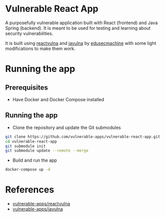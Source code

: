 # Vulnerable React App

A purposefully vulnerable application built with React (frontend) and Java Spring (backend). It is meant to be used for testing and learning about security vulnerabilities.

It is built using [reactvulna](https://github.com/vulnerable-apps/reactvulna) and [javulna](https://github.com/vulnerable-apps/javulna) by [edusecmachine](https://github.com/edu-secmachine/) with some light modifications to make them work.

# Running the app

## Prerequisites

* Have Docker and Docker Compose installed

## Running the app

* Clone the repository and update the Git submodules

```bash
git clone https://github.com/vulnerable-apps/vulnerable-react-app.git
cd vulnerable-react-app
git submodule init
git submodule update --remote --merge
```

* Build and run the app

```bash
docker-compose up -d
```

# References

* [vulnerable-apps/reactvulna](https://github.com/vulnerable-apps/reactvulna)
* [vulnerable-apps/javulna](https://github.com/vulnerable-apps/javulna)

